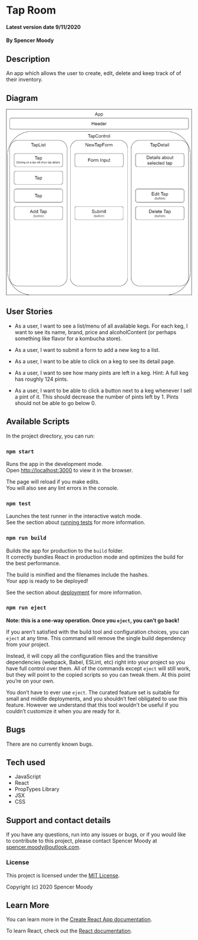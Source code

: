 # Tap Room

#### Latest version date 9/11/2020

#### By Spencer Moody

## Description

An app which allows the user to create, edit, delete and keep track of of their inventory. 

## Diagram

![Tap Room Diagram!](./src/images/TapRoom.png)

## User Stories

* As a user, I want to see a list/menu of all available kegs. For each keg, I want to see its name, brand, price and alcoholContent (or perhaps something like flavor for a kombucha store).

* As a user, I want to submit a form to add a new keg to a list.

* As a user, I want to be able to click on a keg to see its detail page.

* As a user, I want to see how many pints are left in a keg. Hint: A full keg has roughly 124 pints.

* As a user, I want to be able to click a button next to a keg whenever I sell a pint of it. This should decrease the number of pints left by 1. Pints should not be able to go below 0.

## Available Scripts

In the project directory, you can run:

### `npm start`

Runs the app in the development mode.<br />
Open [http://localhost:3000](http://localhost:3000) to view it in the browser.

The page will reload if you make edits.<br />
You will also see any lint errors in the console.

### `npm test`

Launches the test runner in the interactive watch mode.<br />
See the section about [running tests](https://facebook.github.io/create-react-app/docs/running-tests) for more information.

### `npm run build`

Builds the app for production to the `build` folder.<br />
It correctly bundles React in production mode and optimizes the build for the best performance.

The build is minified and the filenames include the hashes.<br />
Your app is ready to be deployed!

See the section about [deployment](https://facebook.github.io/create-react-app/docs/deployment) for more information.

### `npm run eject`

**Note: this is a one-way operation. Once you `eject`, you can’t go back!**

If you aren’t satisfied with the build tool and configuration choices, you can `eject` at any time. This command will remove the single build dependency from your project.

Instead, it will copy all the configuration files and the transitive dependencies (webpack, Babel, ESLint, etc) right into your project so you have full control over them. All of the commands except `eject` will still work, but they will point to the copied scripts so you can tweak them. At this point you’re on your own.

You don’t have to ever use `eject`. The curated feature set is suitable for small and middle deployments, and you shouldn’t feel obligated to use this feature. However we understand that this tool wouldn’t be useful if you couldn’t customize it when you are ready for it.

## Bugs

There are no currently known bugs.

## Tech used

* JavaScript
* React
* PropTypes Library
* JSX
* CSS

## Support and contact details

If you have any questions, run into any issues or bugs, or if you would like to contribute to this project, please contact Spencer Moody at spencer.moody@outlook.com.

### License

This project is licensed under the [MIT License](https://opensource.org/licenses/MIT).

Copyright (c) 2020 Spencer Moody

## Learn More

You can learn more in the [Create React App documentation](https://facebook.github.io/create-react-app/docs/getting-started).

To learn React, check out the [React documentation](https://reactjs.org/).

